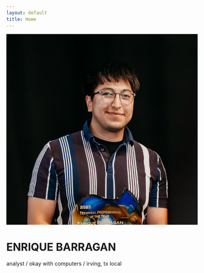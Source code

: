 ```yaml
---
layout: default
title: Home
---
```


<div class="flex justify-center mb-2">
  <img src="/assets/images/me.jpg" alt="Enrique" class="w-56 h-56 rounded-full object-cover border border-gray-300 shadow-sm">
</div>

<div class="mx-auto max-w-xl px-4 pt-4 pb-10 text-center space-y-4">
  <div>
    <h1 class="text-4xl font-bold font-sans">ENRIQUE BARRAGAN</h1>
    <p class="text-sm sm:text-base text-gray-600">analyst / okay with computers / irving, tx local</p>
  </div>
</div>
